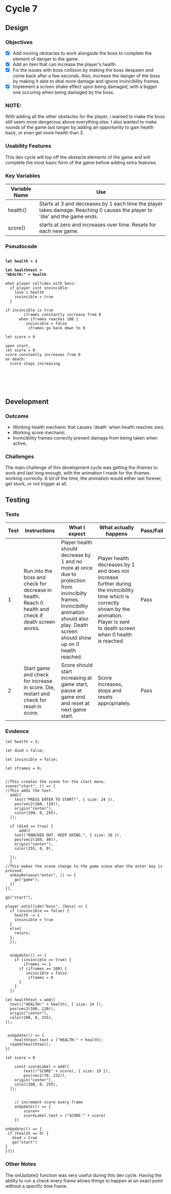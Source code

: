 # Cycle 7

## Design

### Objectives

* [x] Add moving obstacles to work alongside the boss to complete the element of danger to the game.&#x20;
* [x] Add an item that can increase the player's health
* [x] Fix the issues with boss collision by making the boss despawn and come back after a few seconds. Also, increase the danger of the boss by making it able to deal more damage and ignore invincibility frames.
* [x] Implement a screen shake effect upon being damaged, with a bigger one occuring when being damaged by the boss.

### NOTE:

With adding all the other obstacles for the player, i wanted to make the boss still seem more dangerous above everything else.  I also wanted to make rounds of the game last longer by adding an opportunity to gain health back, or even get more health than 3.&#x20;

### Usability Features

This dev cycle will top off the obstacle elements of the game and will complete the most basic form of the game before adding extra features.



### Key Variables

| Variable Name | Use                                                                                                                        |
| ------------- | -------------------------------------------------------------------------------------------------------------------------- |
| health()      | Starts at 3 and decreases by 1 each time the player takes damage. Reaching 0 causes the player to 'die' and the game ends. |
| score()       | starts at zero and increases over time. Resets for each new game.                                                          |

### Pseudocode

<pre><code><strong>
</strong><strong>let health = 3
</strong><strong>
</strong><strong>let healthtext = 
</strong><strong>"HEALTH:" + health
</strong>
when player collides with boss:
  if player isnt invincible:
    lose 1 health
    invincible = true
  }  

if invincible is true
        iframes constantly increase from 0
      when iframes reaches 100 {
         invincible = false
          iframes go back down to 0

let score = 0

upon start, 
let score = 0
score constantly increases from 0
on death:
  score stops increasing
  
          

  

</code></pre>

## Development

### Outcome

* Working health mechanic that causes 'death' when health reaches zero.
* Working score mechanic
* Invincibility frames correctly prevent damage from being taken when active,



### Challenges

The main challenge of this development cycle was getting the iframes to work and last long enough, with the animation I made for the iframes working correctly. A lot of the time, the animation would either last forever, get stuck, or not trigger at all.



## Testing



### Tests

| Test | Instructions                                                                                        | What I expect                                                                                                                                                                                 | What actually happens                                                                                                                                                                       | Pass/Fail |
| ---- | --------------------------------------------------------------------------------------------------- | --------------------------------------------------------------------------------------------------------------------------------------------------------------------------------------------- | ------------------------------------------------------------------------------------------------------------------------------------------------------------------------------------------- | --------- |
| 1    | Run into the boss and check for decrease in health. Reach 0 health and check if death screen works. | Player health should decrease by 1 and no more at once due to protection from invincibilty frames. Invincibiltiy animation should also play. Death screen should show up on 0 health reached. | Player health decreases by 1 and does not increase further during the invincibility time which is correctly shown by the animation. Player is sent to death screen when 0 health is reached | Pass      |
| 2    | Start game and check for increase in score. Die, restart and check for reset in score.              | Score should start increasing at game start, pause at game end and reset at next game start.                                                                                                  | Score increases, stops and resets appropriately.                                                                                                                                            | Pass      |

### Evidence

```
let health = 3;

let died = false;

let invincible = false;

let iframes = 0;


//This creates the scene for the start menu.
scene("start", () => {
//This adds the text.
  add([
    text("PRESS ENTER TO START!", { size: 24 }),
    pos(vec2(160, 120)),
    origin("center"),
    color(200, 0, 255),
  ]);

  if (died == true) {
      add([
    text("KNOCKED OUT. KEEP GOING.", { size: 18 }),
    pos(vec2(160, 40)),
    origin("center"),
    color(255, 0, 0),

  ]);
  }
//This makes the scene change to the game scene when the enter key is pressed.
  onKeyRelease("enter", () => {
    go("game");
  })
}),

go("start"),

player.onCollide("boss", (boss) => {
  if (invincible == false) {
    health -= 1
    invincible = true
  }
  else{
    return;
  };
  });
 

  onUpdate(() => {
    if (invincible == true) {
        iframes += 1
      if (iframes == 100) {
         invincible = false
          iframes = 0
      }
    }
  })

let healthtext = add([
  text(("HEALTH:" + health), { size: 24 }),
  pos(vec2(160, 120)),
  origin("center"),
  color(200, 0, 255),
]);
  
   
 onUpdate(() => {
	healthtext.text = ("HEALTH:" + health);
  readd(healthtext);
})

let score = 0

	const scoreLabel = add([
		text(("SCORE" + score), { size: 19 }),
		pos(vec2(70, 232)),
    origin("center"),
    color(200, 0, 255),
  ]);
	

	// increment score every frame
	onUpdate(() => {
		score++
		scoreLabel.text = ("SCORE:" + score)
	})

onUpdate(() => {
 if (health == 0) {
   died = true
   go("start")
}
})})

```

### Other Notes

The onUpdate() function was very useful during this dev cycle. Having the ability to run a check every frame allows things to happen at an exact point without a specific time frame.
